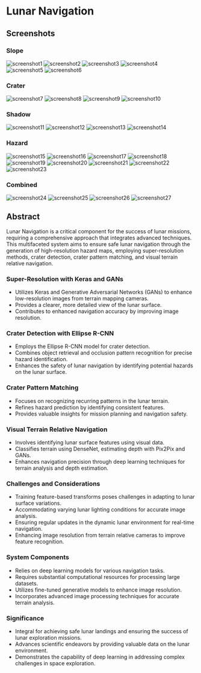 # Lunar Navigation

## Screenshots
### Slope
![screenshot1](images/super_slope_hazard.png)
![screenshot2](images/slope_mask.png)
![screenshot3](images/slope_hazard.png)
![screenshot4](images/super_slope_hazard.png)
![screenshot5](images/output_super_slope_dtm.png)
![screenshot6](images/output_slope_dtm.png)

### Crater
![screenshot7](images/super_crater_hazard.png)
![screenshot8](images/super_crater_mask.png)
![screenshot9](images/crater_mask.png)
![screenshot10](images/crater_hazard.png)

### Shadow
![screenshot11](images/shadow_hazard.png)
![screenshot12](images/shadow_mask.png)
![screenshot13](images/super_shadow_hazard.png)
![screenshot14](images/super_shadow_mask.png)

### Hazard
![screenshot15](images/hazard_map.png)
![screenshot16](images/hazard_map_critical.png)
![screenshot17](images/hazard_mask.png)
![screenshot18](images/hazard_mask_critical.png)
![screenshot19](images/super_hazard_critical_compare.png)
![screenshot20](images/super_hazard_map.png)
![screenshot21](images/super_hazard_map_critical.png)
![screenshot22](images/super_hazard_mask.png)
![screenshot23](images/super_hazard_mask_critical.png)

### Combined
![screenshot24](images/super_hazard_mask.png)
![screenshot25](images/super_hazard_map.png)
![screenshot26](images/hazard_mask.png)
![screenshot27](images/hazard_map.png)

## Abstract

Lunar Navigation is a critical component for the success of lunar missions, requiring a comprehensive approach that integrates advanced techniques. This multifaceted system aims to ensure safe lunar navigation through the generation of high-resolution hazard maps, employing super-resolution methods, crater detection, crater pattern matching, and visual terrain relative navigation.

### Super-Resolution with Keras and GANs

- Utilizes Keras and Generative Adversarial Networks (GANs) to enhance low-resolution images from terrain mapping cameras.
- Provides a clearer, more detailed view of the lunar surface.
- Contributes to enhanced navigation accuracy by improving image resolution.

### Crater Detection with Ellipse R-CNN

- Employs the Ellipse R-CNN model for crater detection.
- Combines object retrieval and occlusion pattern recognition for precise hazard identification.
- Enhances the safety of lunar navigation by identifying potential hazards on the lunar surface.

### Crater Pattern Matching

- Focuses on recognizing recurring patterns in the lunar terrain.
- Refines hazard prediction by identifying consistent features.
- Provides valuable insights for mission planning and navigation safety.

### Visual Terrain Relative Navigation

- Involves identifying lunar surface features using visual data.
- Classifies terrain using DenseNet, estimating depth with Pix2Pix and GANs.
- Enhances navigation precision through deep learning techniques for terrain analysis and depth estimation.

### Challenges and Considerations

- Training feature-based transforms poses challenges in adapting to lunar surface variations.
- Accommodating varying lunar lighting conditions for accurate image analysis.
- Ensuring regular updates in the dynamic lunar environment for real-time navigation.
- Enhancing image resolution from terrain relative cameras to improve feature recognition.

### System Components

- Relies on deep learning models for various navigation tasks.
- Requires substantial computational resources for processing large datasets.
- Utilizes fine-tuned generative models to enhance image resolution.
- Incorporates advanced image processing techniques for accurate terrain analysis.

### Significance

- Integral for achieving safe lunar landings and ensuring the success of lunar exploration missions.
- Advances scientific endeavors by providing valuable data on the lunar environment.
- Demonstrates the capability of deep learning in addressing complex challenges in space exploration.
